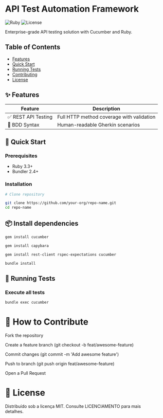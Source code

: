 # API Test Automation Framework

![Ruby](https://img.shields.io/badge/Ruby-3.3+-red.svg)
![License](https://img.shields.io/badge/License-MIT-blue.svg)

Enterprise-grade API testing solution with Cucumber and Ruby.

## Table of Contents
- [Features](#features)
- [Quick Start](#quick-start)
- [Running Tests](#running-tests)
- [Contributing](#contributing)
- [License](#license)

## ✨ Features
| Feature | Description |
|---------|-------------|
| ✅ REST API Testing | Full HTTP method coverage with validation |
| 📝 BDD Syntax | Human-readable Gherkin scenarios |

## 🚀 Quick Start

### Prerequisites
- Ruby 3.3+
- Bundler 2.4+

### Installation

```bash
# Clone repository

git clone https://github.com/your-org/repo-name.git
cd repo-name
```

## 📦 Install dependencies

```bash
gem install cucumber     
```

```bash
gem install capybara     
```

```bash
gem install rest-client rspec-expectations cucumber
```

```bash
bundle install
```

## 🧪 Running Tests

### Execute all tests

```bash
bundle exec cucumber
```



# 🤝 How to Contribute
  
  Fork the repository

  Create a feature branch (git checkout -b feat/awesome-feature)

  Commit changes (git commit -m 'Add awesome feature')

  Push to branch (git push origin feat/awesome-feature)

  Open a Pull Request

# 📜 License

Distribuído sob a licença MIT. Consulte LICENCIAMENTO para mais detalhes.
